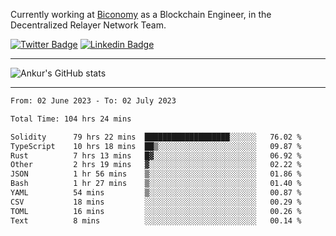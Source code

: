 Currently working at [Biconomy](https://biconomy.io/) as a Blockchain Engineer, in the Decentralized Relayer Network Team.

 [![Twitter Badge](https://img.shields.io/badge/-@ankurdubey521-1ca0f1?style=flat-square&labelColor=1ca0f1&logo=twitter&logoColor=white&link=https://twitter.com/ankurdubey521)](https://twitter.com/ankurdubey521) [![Linkedin Badge](https://img.shields.io/badge/-ankurdubey521-blue?style=flat-square&logo=Linkedin&logoColor=white&link=https://www.linkedin.com/in/ankurdubey521/)](https://www.linkedin.com/in/ankurdubey521/)

<hr/>

![Ankur's GitHub stats](https://github-readme-stats.vercel.app/api?username=ankurdubey521&count_private=true&theme=radical)

<hr/>

<!--START_SECTION:waka-->

```txt
From: 02 June 2023 - To: 02 July 2023

Total Time: 104 hrs 24 mins

Solidity      79 hrs 22 mins  ███████████████████░░░░░░   76.02 %
TypeScript    10 hrs 18 mins  ██▒░░░░░░░░░░░░░░░░░░░░░░   09.87 %
Rust          7 hrs 13 mins   █▓░░░░░░░░░░░░░░░░░░░░░░░   06.92 %
Other         2 hrs 19 mins   ▓░░░░░░░░░░░░░░░░░░░░░░░░   02.22 %
JSON          1 hr 56 mins    ▒░░░░░░░░░░░░░░░░░░░░░░░░   01.86 %
Bash          1 hr 27 mins    ▒░░░░░░░░░░░░░░░░░░░░░░░░   01.40 %
YAML          54 mins         ▒░░░░░░░░░░░░░░░░░░░░░░░░   00.87 %
CSV           18 mins         ░░░░░░░░░░░░░░░░░░░░░░░░░   00.29 %
TOML          16 mins         ░░░░░░░░░░░░░░░░░░░░░░░░░   00.26 %
Text          8 mins          ░░░░░░░░░░░░░░░░░░░░░░░░░   00.14 %
```

<!--END_SECTION:waka-->
